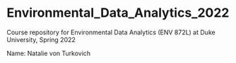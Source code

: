 # Environmental_Data_Analytics_2022

Course repository for Environmental Data Analytics (ENV 872L) at Duke University, Spring 2022

Name: Natalie von Turkovich
